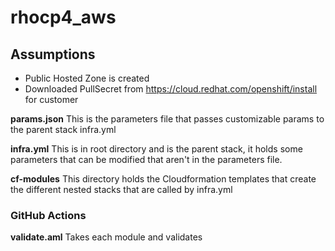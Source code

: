 # rhocp4_aws
## Assumptions
* Public Hosted Zone is created
* Downloaded PullSecret from https://cloud.redhat.com/openshift/install for customer


**params.json**
This is the parameters file that passes customizable params to the parent stack infra.yml

**infra.yml**
This is in root directory and is the parent stack, it holds some parameters that can be modified that aren't in the parameters file.

**cf-modules**
This directory holds the Cloudformation templates that create the different nested stacks that are called by infra.yml


### GitHub Actions
**validate.aml**
Takes each module and validates